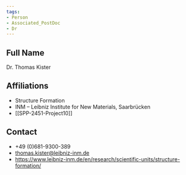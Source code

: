 ```yaml
---
tags: 
- Person
- Associated_PostDoc
- Dr
---
```

## Full Name
Dr. Thomas Kister

## Affiliations
- Structure Formation
- INM – Leibniz Institute for New Materials, Saarbrücken
- [[SPP-2451-Project10]]
## Contact
- +49 (0)681-9300-389
- thomas.kister@leibniz-inm.de
- https://www.leibniz-inm.de/en/research/scientific-units/structure-formation/

